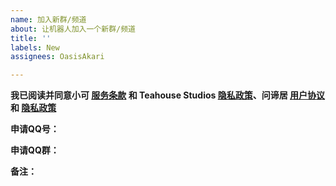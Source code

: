 ```yaml
---
name: 加入新群/频道
about: 让机器人加入一个新群/频道
title: ''
labels: New
assignees: OasisAkari

---
```


**我已阅读并同意小可 [服务条款](https://bot.teahou.se/wiki/tos) 和 Teahouse Studios [隐私政策](https://teahou.se/privacy)、问谛居 [用户协议](https://doc.wd-ljt.com/policy/user/) 和 [隐私政策](https://doc.wd-ljt.com/policy/privacy/)**

**申请QQ号：**<!--您的QQ号，您必须为本群/频道的群主或管理员才能申请让机器人加群。-->

**申请QQ群：**<!-- 您想要让机器人加入的群的群号，如您要申请的是频道，请将通行证发送给机器人，然后在此处备注即可。-->

<!-- 请先添加当前机器人的账号2314163511为好友，然后发送群聊邀请至机器人再提交issue，这样可以避免受到入群问题等门槛的操作影响。-->
**备注：**<!-- 可不填。 -->

